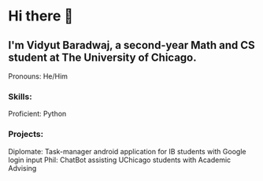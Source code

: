 # Hi there 👋
## I'm Vidyut Baradwaj, a second-year Math and CS student at The University of Chicago.
Pronouns: He/Him

### Skills:
Proficient: Python

### Projects:
Diplomate: Task-manager android application for IB students with Google login input
Phil: ChatBot assisting UChicago students with Academic Advising

